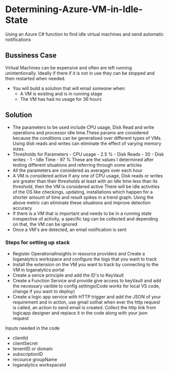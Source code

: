 # Determining-Azure-VM-in-Idle-State
Using an Azure C# function to find idle virtual machines and send automatic notifications

## Bussiness Case
Virtual Machines can be expensive and often are left running unintentionally. Ideally if there if it is not in use they can be stopped and then restarted when needed.
- You will build a solution that will email someone when:
  - A VM is existing and is in running stage
  - The VM has had no usage for 36 hours

## Solution

- The parameters to be used include CPU usage, Disk Read and write operations and processor idle time.These params are considered because the conditions can be generalised over different types of VMs. Using disk reads and writes can eliminate the effect of varying memory sizes.  
- Thresholds for Parameters
          - CPU usage  - 2.5 %
          - Disk Reads - 30
          - Disk writes - 1
          - Idle Time - 97 %
These are the values I determined after testing different situations and referring through some articles
- All the parameters are considered as averages over each hour
- A VM is considered active if any one of CPU usage, Disk reads or writes are greater than their thresholds at least with an Idle time less than its threshold, then the VM is considered active
There will be idle activities of the OS like checkings, updating, installations which happen for a shorter amount of time and result spikes in a trend graph. Using the above metric can eliminate these situations and improve detection accuracy
- If there is a VM that is important and needs to be in a running state irrespective of activity, a specific tag can be collected and depending on that, the VM can be ignored
- Once a VM's are detected, an email notification is sent

### Steps for setting up stack
- Register OperationalInsights in resource providers and Create a loganalytics workspace and configure the logs that you want to track 
- Install the extension on the VM you want to track by connecting to the VM in loganalytics portal
- Create a serice principle and add the ID's to KeyVault
- Create a Function Service and provide give access to keyVault and add the necessary varible to config settings(Code works for local VS code, change if you want to deploy)
- Create a logic app service with HTTP trigger and add the JSON of your requirement and in action, use gmail sothat when ever the http request is called, an action to send email is created. Collect the http link from logicapp designer and replace it in the code along with your json request

Inputs needed in the code
- clientId
- clientSecret
- tenentID or domain
- subscriptionID
- recource groupName
- loganalytics workspaceId

